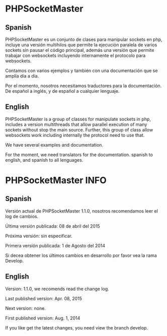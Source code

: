 PHPSocketMaster
===============

Spanish
-------

PHPSocketMaster es un conjunto de clases para manipular sockets en php, incluye una versión multihilos que permite la ejecución paralela de varios sockets sin pausar el código principal, además una versión que permite trabajar con websockets incluyendo internamente el protocolo para websockets.

Contamos con varios ejemplos y también con una documentación que se amplía día a día.

Por el momento, nosotros necesitamos traductores para la documentación. De español a inglés, y de español a cualquier lenguaje.


English
-------

PHPSocketMaster is a group of classes for manipulate sockets in php, includes a version multithreads that allow parallel execution of many sockets without stop the main source. Further, this group of class allow websockets work including internally the protocol need to use that.

We have several examples and documentation.

For the moment, we need translators for the documentation. spanish to english, and spanish to all lenguages.

PHPSocketMaster INFO
====================

Spanish
-------

Versión actual de PHPSocketMaster 1.1.0, nosotros recomendamos leer el log de cambios.

Última versión publicada: 08 de abril del 2015

Próxima versión: sin especificar.

Primera versión publicada: 1 de Agosto del 2014



Si decea obtener los últimos cambios en desarrollo por favor vea la rama Develop.

English
-------

Version: 1.1.0, we recomends read the change log.

Last published version: Apr. 08, 2015

Next version: none.

First published version: Aug. 1, 2014 



If you like get the latest changes, you need view the branch develop.